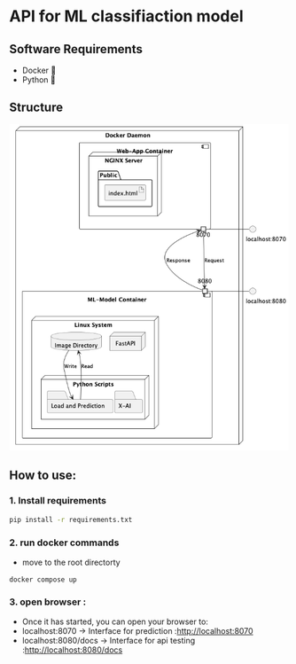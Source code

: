 # API for ML classifiaction model

## Software Requirements

- Docker :whale:
- Python :snake:

## Structure
![Compoenetdiagram](./documentation/structure.png)
  
## How to use:

### 1. Install requirements

```bash
pip install -r requirements.txt
```
  
### 2. run docker commands
  
- move to the root directorty
  
```bash
docker compose up
```

### 3. open browser :

- Once it has started, you can open your browser to:
- localhost:8070        -> Interface for prediction     :[http://localhost:8070](http://localhost:8070)
- localhost:8080/docs   -> Interface for api testing    :[http://localhost:8080/docs](http://localhost:8080/docs)
